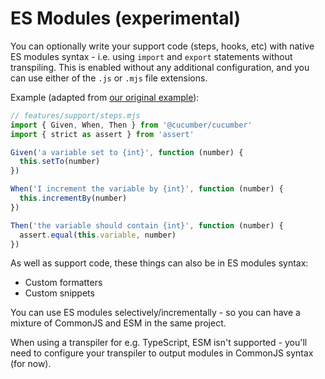 # ES Modules (experimental)

You can optionally write your support code (steps, hooks, etc) with native ES modules syntax - i.e. using `import` and `export` statements without transpiling. This is enabled without any additional configuration, and you can use either of the `.js` or `.mjs` file extensions.

Example (adapted from [our original example](./nodejs_example.md)):

```javascript
// features/support/steps.mjs
import { Given, When, Then } from '@cucumber/cucumber'
import { strict as assert } from 'assert'

Given('a variable set to {int}', function (number) {
  this.setTo(number)
})

When('I increment the variable by {int}', function (number) {
  this.incrementBy(number)
})

Then('the variable should contain {int}', function (number) {
  assert.equal(this.variable, number)
})
```

As well as support code, these things can also be in ES modules syntax:

- Custom formatters
- Custom snippets

You can use ES modules selectively/incrementally - so you can have a mixture of CommonJS and ESM in the same project.

When using a transpiler for e.g. TypeScript, ESM isn't supported - you'll need to configure your transpiler to output modules in CommonJS syntax (for now).
